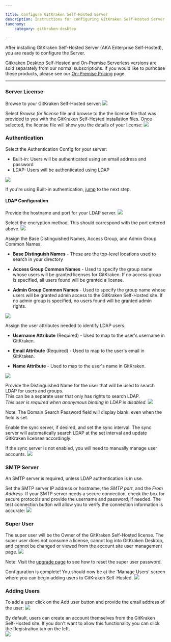 ```yaml
---

title: Configure GitKraken Self-Hosted Server
description: Instructions for configuring GitKraken Self-Hosted Server
taxonomy:
    category: gitkraken-desktop

---
```


After installing GitKraken Self-Hosted Server (AKA Enterprise Self-Hosted), you are ready to configure the Server.

<div class='callout callout--warning'>
    <p>Gitkraken Desktop Self-Hosted and On-Premise Serverless versions are sold separately from our normal subscriptions. If you would like to purhcase these products, please see our <a href='https://www.gitkraken.com/git-client/on-premise-pricing?_gl=1*vtr4xk*_up*MQ..*_gs*MQ..&gclid=Cj0KCQjwqIm_BhDnARIsAKBYcmv98H0EKgytPnuCPuTqdL2vy4GQaCsizBMO9m8mz2n1hMMXO3AAw7YaAiyKEALw_wcB?source=help_center&product=gitkraken'>On-Premise Pricing</a> page.</p>
</div>

***

<a id="server-license"></a>

### Server License
Browse to your GitKraken Self-Hosted server:
<img src='/wp-content/uploads/select-license.png' srcset='/wp-content/uploads/select-license@2x.png' class="help-center-img img-bordered">

Select _Browse for license_ file and browse to the the license file that was provided to you with the GitKraken Self-Hosted installation files.  Once selected, the license file will show you the details of your license:
<img src='/wp-content/uploads/license-details.png' srcset='/wp-content/uploads/license-details@2x.png' class="help-center-img img-bordered">

<a id="authentication"></a>

### Authentication
Select the Authentication Config for your server:

  * Built-in: Users will be authenticated using an email address and password
  * LDAP: Users will be authenticated using LDAP
<img src='/wp-content/uploads/auth-config.png' srcset='/wp-content/uploads/auth-config@2x.png' class="help-center-img img-bordered">

If you're using Built-in authentication, [jump](#smtp-server) to the next step.

<a id="ldap-configuration"></a>

#### LDAP Configuration
Provide the hostname and port for your LDAP server.
<img src='/wp-content/uploads/ldap-host-port.png' srcset='/wp-content/uploads/ldap-host-port@2x.png' class="help-center-img img-bordered">

Select the encryption method.  This should correspond with the port entered above.
<img src='/wp-content/uploads/encryption-method.png' srcset='/wp-content/uploads/encryption-method@2x.png' class="help-center-img img-bordered">

Assign the Base Distinguished Names, Access Group, and Admin Group Common Names.

  * **Base Distinguish Names** - These are the top-level locations used to search in your directory

  * **Access Group Common Names** - Used to specify the group name whose users will be granted licenses for GitKraken.  If no access group is specified, all users found will be granted a license.

  * **Admin Group Common Names** - Used to specify the group name whose users will be granted admin access to the GitKraken Self-Hosted site.  If no admin group is specified, no users found will be granted admin rights.
<img src='/wp-content/uploads/base-dn.png' srcset='/wp-content/uploads/base-dn@2x.png' class="help-center-img img-bordered">

Assign the user attributes needed to identify LDAP users.

  * **Username Attribute** (Required) - Used to map to the user's username in GitKraken.

  * **Email Attribute** (Required) - Used to map to the user's email in GitKraken.

  * **Name Attribute** - Used to map to the user's name in GitKraken.

<img src='/wp-content/uploads/user-attributes.png' srcset='/wp-content/uploads/user-attributes@2x.png' class="help-center-img img-bordered">

Provide the Distinguished Name for the user that will be used to search LDAP for users and groups.  
This can be a separate user that only has rights to search LDAP.  
*This user is required when anonymous binding in LDAP is disabled.*
<img src='/wp-content/uploads/search-user.png' srcset='/wp-content/uploads/search-user@2x.png' class="help-center-img img-bordered">

<div class='callout callout--warning'>
  <p>Note: The Domain Search Password field will display blank, even when the field is set.</p>
</div>

Enable the sync server, if desired, and set the sync interval.  The sync server will automatically search LDAP at the set interval and update GitKraken licenses accordingly.

If the sync server is not enabled, you will need to manually manage user accounts.
<img src='/wp-content/uploads/sync-server.png' srcset='/wp-content/uploads/sync-server@2x.png' class="help-center-img img-bordered">

<a id="smtp-server"></a>

### SMTP Server
An SMTP server is required, unless LDAP authentication is in use.

Set the SMTP server IP address or hostname, the _SMTP port_, and the _From Address_.  If your SMTP server needs a secure connection, check the box for secure protocols and provide the username and password, if needed.  The test connection button will allow you to verify the connection information is accurate:
<img src='/wp-content/uploads/smtp-setup.png' srcset='/wp-content/uploads/smtp-setup@2x.png' class="help-center-img img-bordered">

<a id="super-user"></a>

### Super User
The super user will be the Owner of the GitKraken Self-Hosted license.  The super user does not consume a license, cannot log into GitKraken Desktop, and cannot be changed or viewed from the account site user management page.
<img src='/wp-content/uploads/super-user.png' srcset='/wp-content/uploads/super-user@2x.png' class="help-center-img img-bordered">

<div class='callout callout--neutral'>
  <p>Note: Visit the <a href="/enterprise/upgrade-enterprise/#reset-the-super-user-password">upgrade page</a> to see how to reset the super user password.</p>
</div>

Configuration is complete!  You should now be at the 'Manage Users' screen where you can begin adding users to GitKraken Self-Hosted.
<img src='/wp-content/uploads/manage-users.png' srcset='/wp-content/uploads/manage-users@2x.png' class="help-center-img img-bordered">

<a id="adding-users"></a>

### Adding Users
To add a user click on the Add user button and provide the email address of the user:
<img src='/wp-content/uploads/user-email.png' srcset='/wp-content/uploads/user-email@2x.png' class="help-center-img img-bordered">

By default, users can create an account themselves from the GitKraken Self-Hosted site.  If you don't want to allow this functionality you can click the Registration tab on the left.  
<img src='/wp-content/uploads/registration-settings.png' srcset='/wp-content/uploads/registration-settings@2x.png' class="help-center-img img-bordered">
